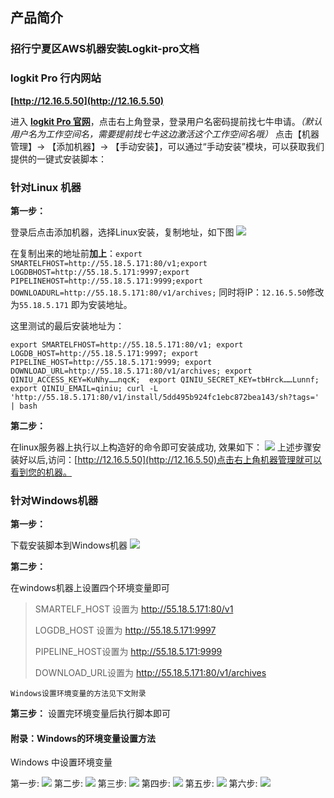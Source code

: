 ## 产品简介
### 招行宁夏区AWS机器安装Logkit-pro文档

### logkit Pro 行内网站

**[http://12.16.5.50](http://12.16.5.50)**

进入 **[logkit Pro 官网](http://12.16.5.50)**，点击右上角登录，登录用户名密码提前找七牛申请。*（默认用户名为工作空间名，需要提前找七牛这边激活这个工作空间名哦）* 点击【机器管理】-> 【添加机器】-> 【手动安装】，可以通过“手动安装”模块，可以获取我们提供的一键式安装脚本：

### 针对Linux 机器

**第一步：**

登录后点击添加机器，选择Linux安装，复制地址，如下图
![](http://p5bjfbphc.bkt.clouddn.com/zhaohang:anzhuang1.png)

在复制出来的地址前**加上**：`export SMARTELFHOST=http://55.18.5.171:80/v1;export LOGDBHOST=http://55.18.5.171:9997;export PIPELINEHOST=http://55.18.5.171:9999;export DOWNLOADURL=http://55.18.5.171:80/v1/archives;` 同时将IP：`12.16.5.50`修改为`55.18.5.171` 即为安装地址。



这里测试的最后安装地址为：

`export SMARTELFHOST=http://55.18.5.171:80/v1;
export LOGDB_HOST=http://55.18.5.171:9997;
export PIPELINE_HOST=http://55.18.5.171:9999;
export DOWNLOAD_URL=http://55.18.5.171:80/v1/archives;
export QINIU_ACCESS_KEY=KuNhy……nqcK; 
export QINIU_SECRET_KEY=tbHrck……Lunnf; 
export QINIU_EMAIL=qiniu;
curl -L 'http://55.18.5.171:80/v1/install/5dd495b924fc1ebc872bea143/sh?tags=' | bash`



**第二步：**

在linux服务器上执行以上构造好的命令即可安装成功,
效果如下：
![](http://p5bjfbphc.bkt.clouddn.com/zhaohang:installsuccess.png)
上述步骤安装好以后,访问：[http://12.16.5.50](http://12.16.5.50)点击右上角机器管理就可以看到您的机器。



### 针对Windows机器
**第一步：**

下载安装脚本到Windows机器
![](http://p5bjfbphc.bkt.clouddn.com/zhaohang:windows.jpeg)


**第二步：**

在windows机器上设置四个环境变量即可


> SMARTELF_HOST  设置为   http://55.18.5.171:80/v1
> 
> LOGDB_HOST   设置为  http://55.18.5.171:9997
> 
> PIPELINE_HOST设置为 http://55.18.5.171:9999
> 
> DOWNLOAD_URL设置为 http://55.18.5.171:80/v1/archives

`Windows设置环境变量的方法见下文附录`



**第三步：**
设置完环境变量后执行脚本即可



#### 附录：Windows的环境变量设置方法

Windows 中设置环境变量

第一步:
![](http://p5bjfbphc.bkt.clouddn.com/1.jpeg)
第二步:
![](http://p5bjfbphc.bkt.clouddn.com/2.jpeg)
第三步:
![](http://p5bjfbphc.bkt.clouddn.com/3.jpeg)
第四步:
![](http://p5bjfbphc.bkt.clouddn.com/4.jpeg)
第五步:
![](http://p5bjfbphc.bkt.clouddn.com/5.jpeg)
第六步:
![](http://p5bjfbphc.bkt.clouddn.com/6.jpeg)

